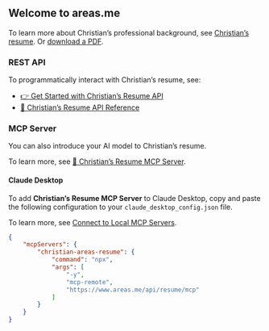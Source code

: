 ## Welcome to areas.me

To learn more about Christian’s professional background, see [Christian’s resume](https://www.areas.me). Or [download a PDF](https://www.areas.me/api/resume/d5a5e5dc-f2dd-4f5a-8745-0e835d9f26a5/pdf).

### REST API

To programmatically interact with Christian’s resume, see:

- [👉 Get Started with Christian’s Resume API](https://www.postman.com/areas-team/workspace/christians-resume-api/collection/19201670-6cc61b76-a3b5-4c18-9683-26498d04541c)
- [📖 Christian’s Resume API Reference](https://www.postman.com/areas-team/workspace/christians-resume-api/collection/19201670-7e1c4ea0-c638-4920-86bc-6ffaacf43629)

### MCP Server

You can also introduce your AI model to Christian’s resume.

To learn more, see [🤖 Christian’s Resume MCP Server](https://www.postman.com/areas-team/workspace/christians-resume-api/collection/689571741e32ba2fc7dd6e13).

#### Claude Desktop

To add **Christian’s Resume MCP Server** to Claude Desktop, copy and paste the following configuration to your `claude_desktop_config.json` file.

To learn more, see [Connect to Local MCP Servers](https://modelcontextprotocol.io/quickstart/user).

``` json
{
	"mcpServers": {
		"christian-areas-resume": {
			"command": "npx",
			"args": [
				"-y",
				"mcp-remote",
				"https://www.areas.me/api/resume/mcp"
			]
		}
	}
}
```
